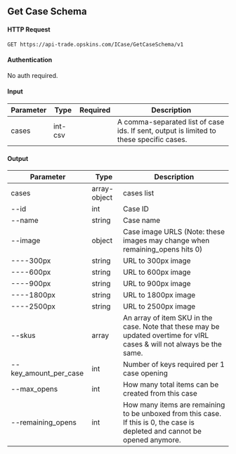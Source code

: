 ## Get Case Schema

#### HTTP Request

`GET https://api-trade.opskins.com/ICase/GetCaseSchema/v1`

#### Authentication

No auth required.

#### Input

Parameter | Type | Required   | Description
--------- | -----| :--------: | -----------
cases | int-csv |  | A comma-separated list of case ids. If sent, output is limited to these specific cases.

#### Output

Parameter | Type | Description
--------- | -----| -------- 
cases     | array-object | cases list
--id    | int | Case ID
--name  | string | Case name
--image | object | Case image URLS (Note: these images may change when remaining_opens hits 0)
----300px | string | URL to 300px image
----600px | string | URL to 600px image
----900px | string | URL to 900px image
----1800px | string | URL to 1800px image
----2500px | string | URL to 2500px image
--skus  | array | An array of item SKU in the case. Note that these may be updated overtime for vIRL cases & will not always be the same.
--key_amount_per_case | int | Number of keys required per 1 case opening
--max_opens | int | How many total items can be created from this case
--remaining_opens | int | How many items are remaining to be unboxed from this case.  If this is 0, the case is depleted and cannot be opened anymore.

